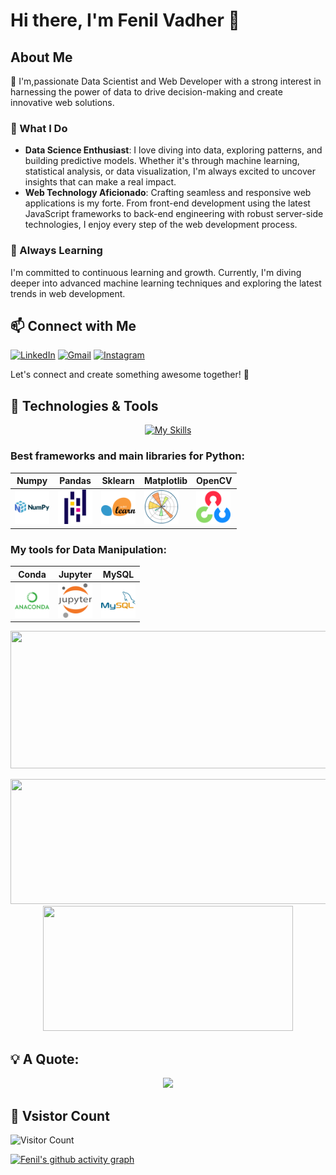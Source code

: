 # Hi there, I'm Fenil Vadher 👋

## About Me

👋 I'm,passionate Data Scientist and Web Developer with a strong interest in harnessing the power of data to drive decision-making and create innovative web solutions.

### 🌟 What I Do

- **Data Science Enthusiast**: I love diving into data, exploring patterns, and building predictive models. Whether it's through machine learning, statistical analysis, or data visualization, I'm always excited to uncover insights that can make a real impact.
- **Web Technology Aficionado**: Crafting seamless and responsive web applications is my forte. From front-end development using the latest JavaScript frameworks to back-end engineering with robust server-side technologies, I enjoy every step of the web development process.

### 🌱 Always Learning

I'm committed to continuous learning and growth. Currently, I'm diving deeper into advanced machine learning techniques and exploring the latest trends in web development.

## 📫 Connect with Me

[![LinkedIn](https://img.shields.io/badge/LinkedIn-0077B5?style=for-the-badge&logo=linkedin&logoColor=white)](https://www.linkedin.com/in/fenilvadher/)
[![Gmail](https://img.shields.io/badge/Gmail-D14836?style=for-the-badge&logo=gmail&logoColor=white)](mailto:fenil.vadher535@gmail.com)
[![Instagram](https://img.shields.io/badge/Instagram-E4405F?style=for-the-badge&logo=instagram&logoColor=white)](https://instagram.com/fenilvadher.exe)

Let's connect and create something awesome together! 🚀

## 🔧 Technologies & Tools
<div align="center">
  
[![My Skills](https://skillicons.dev/icons?i=c,cpp,java,jquery,git,github,js,html,css,nodejs,php,py,r,bootstrap,&arduino=10)](https://skillicons.dev)
</div>

### Best frameworks and main libraries for Python:

| Numpy | Pandas | Sklearn | Matplotlib | OpenCV |
|----------|----------|----------|----------|----------|
|  <img src="https://github.com/devicons/devicon/blob/master/icons/numpy/numpy-original-wordmark.svg" title="Numpy" alt="Numpy" width="55" height="55"/>|  <img src="https://github.com/devicons/devicon/blob/master/icons/pandas/pandas-original.svg" title="Pandas" alt="Pandas" width="55" height="55"/>|  <img src="https://github.com/devicons/devicon/blob/master/icons/scikitlearn/scikitlearn-original.svg" title="sklearn" alt="sklearn" width="55" height="55"/>|  <img src="https://github.com/devicons/devicon/blob/master/icons/matplotlib/matplotlib-original.svg" title="mpl" alt="mpl" width="55" height="55"/>| <img src="https://github.com/devicons/devicon/blob/master/icons/opencv/opencv-original.svg" title="mpl" alt="mpl" width="55" height="55"/>|

### My tools for Data Manipulation:

| Conda | Jupyter | MySQL |
|----------|----------|----------|
|<img src="https://github.com/devicons/devicon/blob/master/icons/anaconda/anaconda-original-wordmark.svg" title="Anaconda" alt="Conda" width="55" height="55"/>|<img src="https://github.com/devicons/devicon/blob/master/icons/jupyter/jupyter-original-wordmark.svg" title="Jupiter" alt="Jupiter" width="55" height="55"/>| <img src="https://github.com/devicons/devicon/blob/master/icons/mysql/mysql-original-wordmark.svg" title="MySQL" alt="MySQL" width="55" height="55"/>|<img 

<p align="center">
  <img width="800" height="220" src="https://streak-stats.demolab.com?user=FenilVadher&theme=highcontrast&hide_border=true&border_radius=5&card_width=800">
</p>

<p align="center">
  <img width="600" height="200" src="https://github-readme-stats.vercel.app/api?username=FenilVadher&show_icons=true&theme=vision-friendly-dark">
  <img width="400" height="200" src="https://github-readme-stats.vercel.app/api/top-langs/?username=FenilVadher&size_weight=0.15&count_weight=0.5&layout=compact&theme=vision-friendly-dark">
</p>

 
## 💡 A Quote:
<div align="center"> 
  
![](https://quotes-github-readme.vercel.app/api?type=horizontal&theme=radical)

</div>

## 🔔 Vsistor Count
![Visitor Count](https://profile-counter.glitch.me/FenilVadher/count.svg)

</p>

<p align = "center">
  
[![Fenil's github activity graph](https://github-readme-activity-graph.vercel.app/graph?username=FenilVadher&bg_color=000000&color=fa7900&line=fb8c1d&point=fb3b02&area=true&hide_border=true)](https://github.com/FenilVadher)
  
</p>
